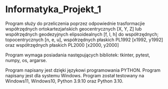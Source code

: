 # Informatyka_Projekt_1

Program służy do przeliczenia poprzez odpowiednie trasformacjie współrzędnych ortokartezjańskich geocentrycznych [X, Y, Z] lub współrzędnych geodezyjnych elipsoidealnych [f, l, h] do współrzędnych; topocentrycznych [n, e, u], współrzędnych płaskich PL1992 [x1992, y1992] oraz współrzędnych płaskich PL2000 [x2000, y2000]

Program wymaga posiadania następujących bibliotek: tkinter, pytest, numpy, os, argarse.

Program napisany jest dzięki językowi programowania PYTHON.
Program napisany jest dla systemu Windows.
Program został testowany na Windows11, Windows10, Python 3.9.10 oraz Python 3.10.
